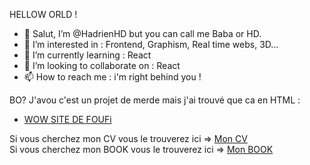 HELLOW ORLD !

- 👋 Salut, I’m @HadrienHD but you can call me Baba or HD.
- 👀 I’m interested in : Frontend, Graphism, Real time webs, 3D...
- 🌱 I’m currently learning : React
- 💞️ I’m looking to collaborate on : React
- 📫 How to reach me : i'm right behind you !

BO? 
J'avou c'est un projet de merde mais j'ai trouvé que ca en HTML :
- [WOW SITE DE FOUFi](https://hadrienhd.github.io/HadrienHD/)

Si vous cherchez mon CV vous le trouverez ici => [Mon CV](https://hadrienhd.github.io/HadrienHD/CV/cv.pdf)</br>
Si vous cherchez mon BOOK vous le trouverez ici => [Mon BOOK](https://hadrienhd.github.io/HadrienHD/CV/Book.pdf)
